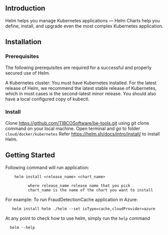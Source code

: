 ## Introduction

Helm helps you manage Kubernetes applications — Helm Charts help you define, install, and upgrade even the most complex Kubernetes application.


## Installation

### Prerequisites

The following prerequisites are required for a successful and properly secured use of Helm.

A Kubernetes cluster: You must have Kubernetes installed. For the latest release of Helm, we recommend the latest stable release of Kubernetes, which in most cases is the second-latest minor release.
You should also have a local configured copy of kubectl.


### Install
Clone https://github.com/TIBCOSoftware/be-tools.git using git clone command on your local machine. Open terminal and go to folder `cloud/docker/kubernetes`
Refer https://helm.sh/docs/intro/install/ to install Helm.


## Getting Started

Following command will run application:

        helm install <release_name> <chart_name>

              where release_name release name that you pick
              chart_name is the name of the chart you want to install

For example:
To run FraudDetectionCache application in Azure:

       helm install helm ./helm --set isType=cache,cloudProvider=azure


At any point to check how to use helm, simply run the `help` command

      helm --help
